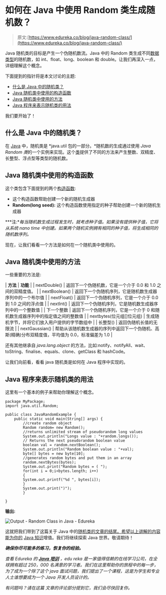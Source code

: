 # 如何在 Java 中使用 Random 类生成随机数？

> 原文:[https://www.edureka.co/blog/java-random-class/](https://www.edureka.co/blog/java-random-class/)

Java 随机类的目标是产生一个伪随机数流。Java 中的 Random 类生成不同[数据类型](https://www.edureka.co/blog/data-types-in-java/)的随机数，如 int、float、long、boolean 和 double。让我们再深入一点，详细理解这个概念。

下面提到的指针将是本文讨论的主题:

*   [什么是 Java 中的随机类？](#WhatisaRandomclassinJava?)
*   [Java 随机类中使用的构造函数](#ConstructorsusedinaJavaRandomclass)
*   [Java 随机类中使用的方法](#MethodsusedinaJavaRandomclass)
*   [Java 程序来表示随机类的用法](#Javaprogramtorepresenttheusageofrandomclass)

我们要开始了！

## **什么是 Java 中的随机类？**

在 [Java](https://www.edureka.co/blog/java-tutorial/) 中，随机类是 *java.util 包的一部分。*随机数的生成通过使用 *Java Random 类*的一个实例来实现。这个[类](https://www.edureka.co/blog/java-objects-and-classes/#javaclass)提供了不同的方法来产生整数、双精度、长整型、浮点型等类型的随机数。

## **Java 随机类中使用的构造函数**

这个类包含下面提到的两个[构造函数](https://www.edureka.co/blog/constructor-in-java/):

*   这个构造函数帮助创建一个新的随机生成器
*   **Random(long seed):** 这个构造函数使用指定的种子帮助创建一个新的随机生成器

***注:**每当随机数生成过程发生时，就考虑种子值。如果没有提供种子值，它将从系统 nano time 中创建。如果两个随机实例拥有相同的种子值，将生成相同的随机数序列。*

现在，让我们看看一个方法是如何在一个随机类中使用的。

## **Java 随机类中使用的方法**

一些重要的方法是:

| **方法** | **功能** |
| nextDouble() | 返回下一个伪随机数，它是一个介于 0.0 和 1.0 之间的双精度值。 |
| nextBoolean() | 返回下一个伪随机序列，它是随机数生成器序列中的一个布尔值 |
| nextFloat() | 返回下一个伪随机序列，它是一个介于 0.0 到 1.0 之间的浮点值 |
| nextInt() | 返回下一个伪随机序列，它是随机数生成器序列中的一个整数值 |
| 下一个整数 | 返回下一个伪随机序列，它是一个介于 0 和随机数生成器序列中的指定值之间的整数值 |
| nextbytes(位元组[]位元组) | 生成随机字节，并将它们放入用户提供的字节数组中 |
| 长整型() | 返回伪随机长值的无限流 |
| nextGaussian() | 帮助从该随机数生成器的序列中返回下一个伪随机、高斯(精确)分布双精度值，平均值为 0.0，标准偏差为 1.0 |

还有其他继承自 *java.lang.object* 的方法，比如:notify、notifyAll、wait、toString、finalise、equals、clone、getClass 和 hashCode。

让我们向前看，看看 java 随机类是如何在 Java 程序中实现的。

## **Java 程序来表示随机类的用法**

这里有一个基本的例子来帮助你理解这个概念。

```
package MyPackage;
import java.util.Random;

public class JavaRandomExample {
	public static void main(String[] args) {
		//create random object
		Random random= new Random();
		//returns unlimited stream of pseudorandom long values
		System.out.println("Longs value : "+random.longs());
		// Returns the next pseudorandom boolean value
		boolean val = random.nextBoolean();
		System.out.println("Random boolean value : "+val);
		byte[] bytes = new byte[10];
		//generates random bytes and put them in an array
		random.nextBytes(bytes);
		System.out.print("Random bytes = ( ");
		for(int i = 0;i<bytes.length; i++)
		{
		System.out.printf("%d ", bytes[i]);
		}
		System.out.print(")");
		}

}

```

**输出:**

![Output - Random Class in Java - Edureka](../Images/05fda1bb6d0c98ce8c331012efdd3622.png)

这就把我们带到了这篇关于 Java 中的[随机类的文章的结尾。希望以上讲解的内容能为你的](https://docs.oracle.com/javase/8/docs/api/java/util/Random.html) [Java 知识](https://www.edureka.co/blog/what-is-java/)增值。我们将继续探索 Java 世界。敬请期待！

***确保你尽可能多的练习，恢复你的经验。***

*查看 Edureka 的 **[Java 培训](https://www.edureka.co/java-j2ee-soa-training)** ，edu reka 是一家值得信赖的在线学习公司，在全球拥有超过 250，000 名满意的学习者。我们在这里帮助你的旅程中的每一步，为了成为一个除了这个 java 面试问题，我们提出了一个课程，这是为学生和专业人士谁想要成为一个 Java 开发人员设计的。*

*有问题吗？请在这篇* *文章的评论部分提到它，我们会尽快回复你。*